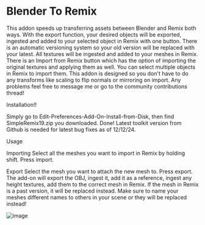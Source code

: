 # Blender To Remix
This addon speeds up transferring assets between Blender and Remix both ways. With the export function, your desired objects will be exported, ingested and added to your selected object in Remix with one button. There is an automatic versioning system so your old version will be replaced with your latest. All textures will be ingested and added to your meshes in Remix. There is an Import from Remix button which has the option of importing the original textures and applying them as well. You can select multiple objects in Remix to import them. This addon is designed so you don't have to do any transforms like scaling to flip normals or mirroring on import. Any problems feel free to message me or go to the community contributions thread!


Installation!!

Simply go to Edit-Preferences-Add-On-Install-from-Disk, then find SimpleRemix19.zip you downloaded. Done! Latest toolkit version from Github is needed for latest bug fixes as of 12/12/24.

Usage

Importing
Select all the meshes you want to import in Remix by holding shift. Press import.

Export
Select the mesh you want to attach the new mesh to. Press export. The add-on will export the OBJ, ingest it, add it as a reference, ingest any height textures, add them to the correct mesh in Remix.
If the mesh in Remix is a past version, it will be replaced instead. Make sure to name your meshes different names to others in your scene or they will be replaced instead!

![image](https://github.com/user-attachments/assets/d287cd8f-5c02-4255-97a0-7070c3d12896)
